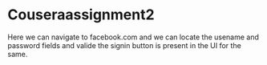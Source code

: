 # Couseraassignment2
Here we can navigate to facebook.com
and we can locate the usename and password fields
and valide the signin button is present in the UI for the same.
